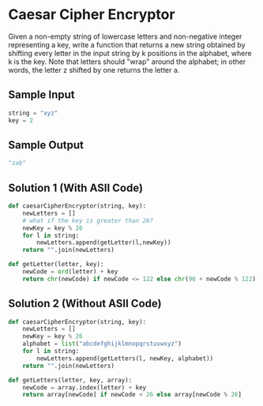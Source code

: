 
# Caesar Cipher Encryptor

Given a non-empty string of lowercase letters and non-negative integer
representing a key, write a function that returns a new string obtained
by shifting every letter in the input string by k positions in 
the alphabet, where k is the key.
Note that letters should "wrap" around the alphabet; in other words, the
letter z shifted by one returns the letter a.  


## Sample Input

```python
string = "xyz"
key = 2
```

## Sample Output

```python
"zab"
```

## Solution 1 (With ASII Code)

```python
def caesarCipherEncryptor(string, key):
	newLetters = []
    # what if the key is greater than 26?
	newKey = key % 26
	for l in string:
		newLetters.append(getLetter(l,newKey))
	return "".join(newLetters)

def getLetter(letter, key):
	newCode = ord(letter) + key
	return chr(newCode) if newCode <= 122 else chr(96 + newCode % 122)
```

## Solution 2 (Without ASII Code)

```python
def caesarCipherEncryptor(string, key):
    newLetters = []
    newKey = key % 26
    alphabet = list("abcdefghijklmnopqrstuvwxyz")
    for l in string:
        newLetters.append(getLetters(l, newKey, alphabet))
    return "".join(newLetters)

def getLetters(letter, key, array):
    newCode = array.index(letter) + key
    return array[newCode] if newCode < 26 else array[newCode % 26]

```